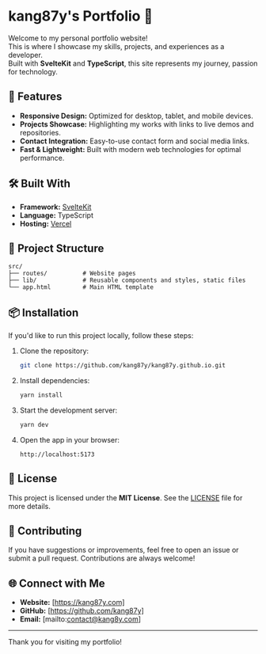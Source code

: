 # kang87y's Portfolio 👋

Welcome to my personal portfolio website!<br>
This is where I showcase my skills, projects, and experiences as a developer.<br>
Built with **SvelteKit** and **TypeScript**, this site represents my journey, passion for technology.

## 🚀 Features

- **Responsive Design:** Optimized for desktop, tablet, and mobile devices.
- **Projects Showcase:** Highlighting my works with links to live demos and repositories.
- **Contact Integration:** Easy-to-use contact form and social media links.
- **Fast & Lightweight:** Built with modern web technologies for optimal performance.

## 🛠️ Built With

- **Framework:** [SvelteKit](https://kit.svelte.dev/)
- **Language:** TypeScript
- **Hosting:** [Vercel](https://vercel.com/)

## 📂 Project Structure

```
src/
├── routes/          # Website pages
├── lib/             # Reusable components and styles, static files
└── app.html         # Main HTML template
```

## 📦 Installation

If you'd like to run this project locally, follow these steps:

1. Clone the repository:

   ```bash
   git clone https://github.com/kang87y/kang87y.github.io.git
   ```

2. Install dependencies:

   ```bash
   yarn install
   ```

3. Start the development server:

   ```bash
   yarn dev
   ```

4. Open the app in your browser:
   ```
   http://localhost:5173
   ```

## 📝 License

This project is licensed under the **MIT License**. See the [LICENSE](LICENSE) file for more details.

## 🤝 Contributing

If you have suggestions or improvements, feel free to open an issue or submit a pull request. Contributions are always welcome!

## 🌐 Connect with Me

- **Website:** [https://kang87y.com]
- **GitHub:** [https://github.com/kang87y]
- **Email:** [mailto:contact@kang8y.com]

---

Thank you for visiting my portfolio!

